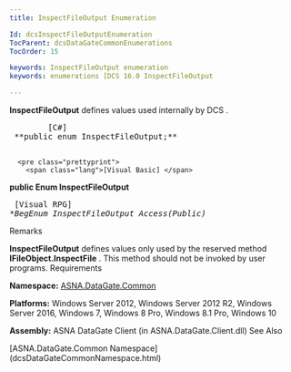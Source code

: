 ```yaml
---
title: InspectFileOutput Enumeration

Id: dcsInspectFileOutputEnumeration
TocParent: dcsDataGateCommonEnumerations
TocOrder: 15

keywords: InspectFileOutput enumeration
keywords: enumerations [DCS 16.0 InspectFileOutput

---
```


<span> **InspectFileOutput** </span> defines values used internally by DCS . 
<pre class="prettyprint">
        <span class="lang">[C#]</span>
 **public enum InspectFileOutput;** 
      </pre>
      <pre class="prettyprint">
        <span class="lang">[Visual Basic] </span>
 **public Enum InspectFileOutput** 
      </pre>
      <pre class="prettyprint">
        <span class="lang">[Visual RPG]</span>
 **BegEnum InspectFileOutput Access(*Public)** 
      </pre>

Remarks

**InspectFileOutput** defines values only used by the reserved method **IFileObject.InspectFile** . This method should not be invoked by user programs. 
Requirements

**Namespace:** [ASNA.DataGate.Common](dcsDataGateCommonNamespace.html) 

**Platforms:** Windows Server 2012, Windows Server 2012 R2, Windows Server 2016, Windows 7, Windows 8 Pro, Windows 8.1 Pro, Windows 10

**Assembly:** ASNA DataGate Client (in ASNA.DataGate.Client.dll)
See Also

<dl />
      [ASNA.DataGate.Common Namespace](dcsDataGateCommonNamespace.html)


